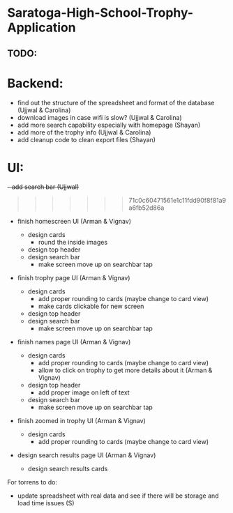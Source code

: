 # Saratoga-High-School-Trophy-Application

## TODO:

# Backend:
- find out the structure of the spreadsheet and format of the database (Ujjwal & Carolina)
- download images in case wifi is slow? (Ujjwal & Carolina)
- add more search capability especially with homepage (Shayan)
- add more of the trophy info (Ujjwal & Carolina)
- add cleanup code to clean export files (Shayan)

# UI:
~~- add search bar (Ujjwal)~~

>>>>>>> 71c0c60471561e1c11fdd90f8f81a9a6fb52d86a
- finish homescreen UI (Arman & Vignav) 
  - design cards
    - round the inside images
  - design top header
  - design search bar
    - make screen move up on searchbar tap

- finish trophy page UI (Arman & Vignav) 
  - design cards
    - add proper rounding to cards (maybe change to card view)
    - make cards clickable for new screen
  - design top header 
  - design search bar
    - make screen move up on searchbar tap

- finish names page UI (Arman & Vignav) 
  - design cards
    - add proper rounding to cards (maybe change to card view)
    - allow to click on trophy to get more details about it (Arman & Vignav)
  - design top header 
    - add proper image on left of text
  - design search bar
    - make screen move up on searchbar tap

- finish zoomed in trophy UI (Arman & Vignav)
  - design cards
      - add proper rounding to cards (maybe change to card view)

- design search results page UI (Arman & Vignav)
  - design search results cards
  
  
For torrens to do:
- update spreadsheet with real data and see if there will be storage and load time issues (S)
